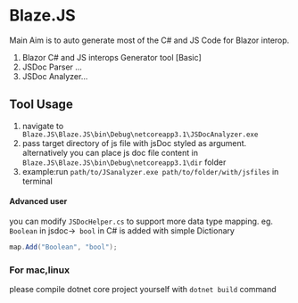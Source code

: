 # Blaze.JS
Main Aim is to auto generate most of the C# and JS Code for Blazor interop.
 1. Blazor C# and JS interops Generator tool [Basic]
 2. JSDoc Parser ...
 3. JSDoc Analyzer...
 
 ## Tool Usage
 1. navigate to ``` Blaze.JS\Blaze.JS\bin\Debug\netcoreapp3.1\JSDocAnalyzer.exe```
 2. pass target directory of js file with jsDoc styled as argument.
 alternatively you can place js doc file content in ```Blaze.JS\Blaze.JS\bin\Debug\netcoreapp3.1\dir``` folder
 3. example:run ``` path/to/JSanalyzer.exe path/to/folder/with/jsfiles ``` in terminal
 
 #### Advanced user
 
 you can modify ```JSDocHelper.cs``` to support more data type mapping.
 eg. ``` Boolean``` in jsdoc->``` bool``` in C# is added with simple Dictionary 
 ```c# 
 map.Add("Boolean", "bool");
```
 
 ### For mac,linux
 please compile dotnet core project yourself with ```dotnet build``` command 
 
